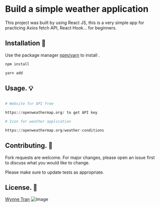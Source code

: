 # Build a simple weather application

This project was built by using React JS, this is a very simple app for practicing Axios fetch API, React Hook... for beginners.

## Installation 🚀

Use the package manager [npm/yarn](https://pip.pypa.io/en/stable/) to install .

```bash
npm install
```


```bash
yarn add
```

## Usage.  💡 

```python

# Website for API free

https://openweathermap.org/ to get API key

# Icon for weather application

https://openweathermap.org/weather-conditions 


```

## Contributing. 🙌 
Fork requests are welcome. For major changes, please open an issue first to discuss what you would like to change.

Please make sure to update tests as appropriate.

## License. 💞️ 
[Wynne Tran](https://github.com/Wynne-Tran)
![image](https://user-images.githubusercontent.com/63073395/144142620-a0a4247d-9133-440a-bc70-1ba66c0a6d3f.png)
